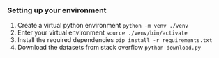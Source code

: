 ### Setting up your environment

1. Create a virtual python environment `python -m venv ./venv`
2. Enter your virtual environment `source ./venv/bin/activate`
3. Install the required dependencies `pip install -r requirements.txt`
4. Download the datasets from stack overflow `python download.py`
